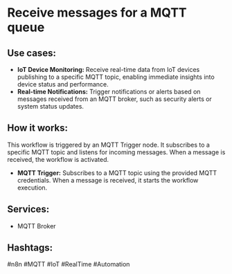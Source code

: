 # Receive messages for a MQTT queue

## Use cases:
- **IoT Device Monitoring:** Receive real-time data from IoT devices publishing to a specific MQTT topic, enabling immediate insights into device status and performance.
- **Real-time Notifications:** Trigger notifications or alerts based on messages received from an MQTT broker, such as security alerts or system status updates.

## How it works:
This workflow is triggered by an MQTT Trigger node. It subscribes to a specific MQTT topic and listens for incoming messages. When a message is received, the workflow is activated.

*   **MQTT Trigger:** Subscribes to a MQTT topic using the provided MQTT credentials. When a message is received, it starts the workflow execution.

## Services:
- MQTT Broker

## Hashtags:
#n8n #MQTT #IoT #RealTime #Automation
